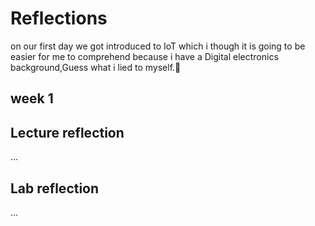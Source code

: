 # Reflections
on our first day we got introduced to IoT which i though it is going to be easier for me to comprehend because i have a Digital electronics background,Guess what i lied to myself.🤣

## week 1

## Lecture reflection
...


## Lab reflection
...
